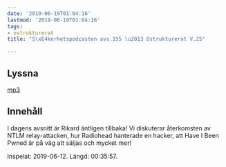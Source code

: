 ```yaml
---
date: '2019-06-19T01:04:16'
lastmod: '2019-06-19T01:04:16'
tags:
- ostrukturerat
title: "S\xE4kerhetspodcasten avs.155 \u2013 Ostrukturerat V.25"

---
```

## Lyssna

[mp3](http://traffic.libsyn.com/sakerhetspodcasten/2019-06-13_Sakerhetspodcasten_ostrukt.mp3)

## Innehåll

I dagens avsnitt är Rikard äntligen tillbaka! Vi diskuterar återkomsten av NTLM relay-attacken,
hur Radiohead hanterade en hacker, att Have I Been Pwned är på väg att säljas och mycket mer!

Inspelat: 2019-06-12. Längd: 00:35:57.

